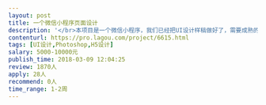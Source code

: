 ```yaml
---                
layout: post       
title: 一个微信小程序页面设计           
description: '</br>本项目是一个微信小程序，我们已经把UI设计样稿做好了，需要成熟的UI设计团队来实现和完善，大概的内容包括：</br>1.大概20来个H5静态页面，1个需要拖动的小地图</br>2.适合微信小程序的页面呈现</br>'     
contenturl: https://pro.lagou.com/project/6615.html      
tags: [UI设计,Photoshop,H5设计]            
salary: 5000-10000元          
publish_time: 2018-03-09 12:04:25         
review: 1870人                   
apply: 28人                   
recommend: 0人                   
time_range: 1-2周              
---                 
```

